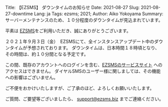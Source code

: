 Title: 【EZSMS】 ダウンタイムのお知らせ 
Date: 2021-08-27
Slug: 2021-08-27-downtime
Lang: ja
Tags: ezsms; 2021;
Author: Aiko Yokoyama
Summary:　サーバーメンテナンスのため、１０分程度のダウンタイムが見込まれています。

平素は [EZSMS](https://www.ezsms.biz/)をご利用いただき、誠にありがとうございます。

２０２１年９月３日（金）　EZSMSにて、全インスタンスアップデート中のダウンタイムが予想されております。
ダウンタイムは、日本時間１８時頃となり、その時間は、約１０分間となる予定です。

この間、既存のアカウントへのログインを含む、[EZSMSのサービスサイト](https://www.ezsms.biz/) へのアクセスはできません。
ダイヤルSMSのユーザー様に関しましては、その機能への影響はございません。

ご不便をおかけいたしますが、ご了承のほど、よろしくお願いいたします。

ご質問、ご要望等ございましたら、 support@ezsms.biz までご連絡ください。
